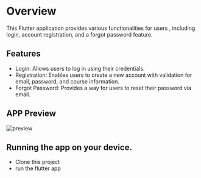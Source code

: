 # Overview
This Flutter application provides various functionalities for users , including login, account registration, and a forgot password feature.

## Features 
* Login: Allows users to log in using their credentials.
* Registration: Enables users to create a new account with validation for email, password, and course information.
* Forgot Password: Provides a way for users to reset their password via email.
  
## APP Preview
![preview](https://github.com/user-attachments/assets/ac33f5c4-8f81-429c-94a3-7913e23b557f)

## Running the app on your device.
* Clone this project
* run the flutter app
